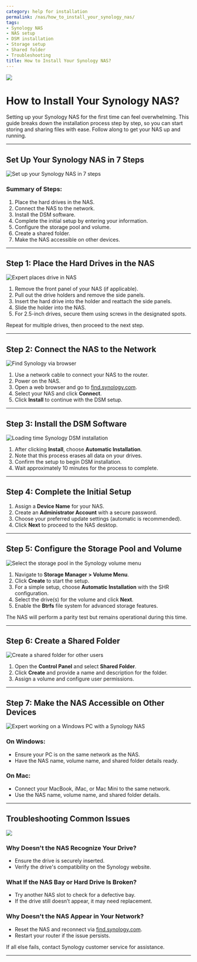 ```yaml
---
category: help for installation
permalink: /nas/how_to_install_your_synology_nas/
tags:
- Synology NAS
- NAS setup
- DSM installation
- Storage setup
- Shared folder
- Troubleshooting
title: How to Install Your Synology NAS?
---
```

![](/assets/images/nas/how_to_install_your_synology_nas.png)

# How to Install Your Synology NAS?

Setting up your Synology NAS for the first time can feel overwhelming. This guide breaks down the installation process step by step, so you can start storing and sharing files with ease. Follow along to get your NAS up and running.

---

## Set Up Your Synology NAS in 7 Steps

![Set up your Synology NAS in 7 steps](/assets/images/nas/037fd09028ef9b4d811bad4ed1787e02.jpeg)

### Summary of Steps:
1. Place the hard drives in the NAS.  
2. Connect the NAS to the network.  
3. Install the DSM software.  
4. Complete the initial setup by entering your information.  
5. Configure the storage pool and volume.  
6. Create a shared folder.  
7. Make the NAS accessible on other devices.  

---

## Step 1: Place the Hard Drives in the NAS

![Expert places drive in NAS](/assets/images/nas/c73c4c6c6ac6aecfc9197aadafad3bc7.jpeg)

1. Remove the front panel of your NAS (if applicable).  
2. Pull out the drive holders and remove the side panels.  
3. Insert the hard drive into the holder and reattach the side panels.  
4. Slide the holder into the NAS.  
5. For 2.5-inch drives, secure them using screws in the designated spots.  

Repeat for multiple drives, then proceed to the next step.

---

## Step 2: Connect the NAS to the Network

![Find Synology via browser](/assets/images/nas/0bb72a569b7c4fd12e0b2683dc1f764a.jpeg)

1. Use a network cable to connect your NAS to the router.  
2. Power on the NAS.  
3. Open a web browser and go to [find.synology.com](http://find.synology.com).  
4. Select your NAS and click **Connect**.  
5. Click **Install** to continue with the DSM setup.

---

## Step 3: Install the DSM Software

![Loading time Synology DSM installation](/assets/images/nas/fdfe19cde763b83cc20f4da31991dbbf.jpeg)

1. After clicking **Install**, choose **Automatic Installation**.  
2. Note that this process erases all data on your drives.  
3. Confirm the setup to begin DSM installation.  
4. Wait approximately 10 minutes for the process to complete.  

---

## Step 4: Complete the Initial Setup

1. Assign a **Device Name** for your NAS.  
2. Create an **Administrator Account** with a secure password.  
3. Choose your preferred update settings (automatic is recommended).  
4. Click **Next** to proceed to the NAS desktop.

---

## Step 5: Configure the Storage Pool and Volume

![Select the storage pool in the Synology volume menu](/assets/images/nas/83a5b454934219c0707f879279a82cce.jpeg)

1. Navigate to **Storage Manager > Volume Menu**.  
2. Click **Create** to start the setup.  
3. For a simple setup, choose **Automatic Installation** with the SHR configuration.  
4. Select the drive(s) for the volume and click **Next**.  
5. Enable the **Btrfs** file system for advanced storage features.  

The NAS will perform a parity test but remains operational during this time.

---

## Step 6: Create a Shared Folder

![Create a shared folder for other users](/assets/images/nas/a45f8571e1a11fae0a2cf580357a9fbd.jpeg)

1. Open the **Control Panel** and select **Shared Folder**.  
2. Click **Create** and provide a name and description for the folder.  
3. Assign a volume and configure user permissions.  

---

## Step 7: Make the NAS Accessible on Other Devices

![Expert working on a Windows PC with a Synology NAS](/assets/images/nas/d69226d227423545ab2951e142a5041f.jpeg)

### On Windows:
- Ensure your PC is on the same network as the NAS.  
- Have the NAS name, volume name, and shared folder details ready.  

### On Mac:
- Connect your MacBook, iMac, or Mac Mini to the same network.  
- Use the NAS name, volume name, and shared folder details.  

---

## Troubleshooting Common Issues

![](/assets/images/nas/b885121e9f0ed6147c89fc45bb4d5102.jpeg)

### Why Doesn't the NAS Recognize Your Drive?
- Ensure the drive is securely inserted.  
- Verify the drive's compatibility on the Synology website.  

### What If the NAS Bay or Hard Drive Is Broken?
- Try another NAS slot to check for a defective bay.  
- If the drive still doesn’t appear, it may need replacement.  

### Why Doesn't the NAS Appear in Your Network?
- Reset the NAS and reconnect via [find.synology.com](http://find.synology.com).  
- Restart your router if the issue persists.  

If all else fails, contact Synology customer service for assistance.

---
